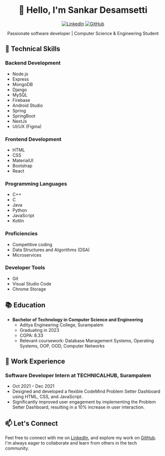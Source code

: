 <!-- Header Section -->
<h1 align="center">👋 Hello, I'm Sankar Desamsetti</h1>
<p align="center">
  <a href="https://linkedin.com/in/sankar-desamsetti/"><img src="https://img.shields.io/badge/LinkedIn-sankar--desamsetti-blue?style=flat-square" alt="LinkedIn"></a>
  <a href="https://github.com/sankar6305"><img src="https://img.shields.io/badge/GitHub-sankar6305-green?style=flat-square" alt="GitHub"></a>
</p>

<!-- Introduction Section -->
<p align="center">Passionate software developer | Computer Science & Engineering Student</p>

<!-- Technical Skills Section -->
## 🚀 Technical Skills

### Backend Development
- Node.js
- Express
- MongoDB
- Django
- MySQL
- Firebase
- Android Studio
- Spring
- SpringBoot
- NextJs
- UI/UX (Figma)

### Frontend Development
- HTML
- CSS
- MaterialUI
- Bootstrap
- React

### Programming Languages
- C++
- C
- Java
- Python
- JavaScript
- Kotlin

### Proficiencies
- Competitive coding
- Data Structures and Algorithms (DSA)
- Microservices

### Developer Tools
- Git
- Visual Studio Code
- Chrome Storage

<!-- Education Section -->
## 📚 Education

- **Bachelor of Technology in Computer Science and Engineering**
  - Aditya Engineering College, Surampalem
  - Graduating in 2023
  - CGPA: 8.33
  - Relevant coursework: Database Management Systems, Operating Systems, OOP, OOD, Computer Networks

<!-- Work Experience Section -->
## 💼 Work Experience

### Software Developer Intern at TECHNICALHUB, Surampalem
- Oct 2021 – Dec 2021
- Designed and developed a flexible CodeMind Problem Setter Dashboard using HTML, CSS, and JavaScript.
- Significantly improved user engagement by implementing the Problem Setter Dashboard, resulting in a 10% increase in user interaction.


## 📫 Let's Connect

Feel free to connect with me on [LinkedIn](https://linkedin.com/in/sankar-desamsetti/), and explore my work on [GitHub](https://github.com/sankar6305). I'm always eager to collaborate and learn from others in the tech community.
